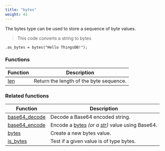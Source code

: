 ```yaml
---
title: "bytes"
weight: 41
---
```


The bytes type can be used to store a sequence of byte values.

> This code converts a string to bytes

```thingsdb,should_pass
.as_bytes = bytes("Hello ThingsDB!");
```

### Functions

Function | Description
------ | -----------
[len](./len) | Return the length of the byte sequence.

### Related functions

Function | Description
------ | -----------
[base64_decode](../../collection-api/base64_decode) | Decode a Base64 encoded string.
[base64_encode](../../collection-api/base64_encode) | Encode a [bytes](../../data-types/bytes) _(or a [str](../../data-types/str))_ value using Base64.
[bytes](../../collection-api/bytes) | Create a new bytes value.
[is_bytes](../../collection-api/is/is_bytes) | Test if a given value is of type bytes.
